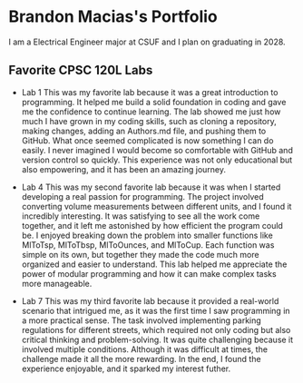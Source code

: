 
# Brandon Macias's Portfolio

I am a Electrical Engineer major at CSUF and I plan on graduating in 2028.

## Favorite CPSC 120L Labs

* Lab 1
  This was my favorite lab because it was a great introduction to programming. It helped me build a solid foundation in coding and gave me the confidence to continue learning. The lab showed me just how much I have grown in my coding skills, such as cloning a repository, making changes, adding an Authors.md file, and pushing them to GitHub. What once seemed complicated is now something I can do easily. I never imagined I would become so comfortable with GitHub and version control so quickly. This experience was not only educational but also empowering, and it has been an amazing journey.

* Lab 4
  This was my second favorite lab because it was when I started developing a real passion for programming. The project involved converting volume measurements between different units, and I found it incredibly interesting. It was satisfying to see all the work come together, and it left me astonished by how efficient the program could be. I enjoyed breaking down the problem into smaller functions like MlToTsp, MlToTbsp, MlToOunces, and MlToCup. Each function was simple on its own, but together they made the code much more organized and easier to understand. This lab helped me appreciate the power of modular programming and how it can make complex tasks more manageable.

* Lab 7
  This was my third favorite lab because it provided a real-world scenario that intrigued me, as it was the first time I saw programming in a more practical sense. The task involved implementing parking regulations for different streets, which required not only coding but also critical thinking and problem-solving. It was quite challenging because it involved multiple conditions. Although it was difficult at times, the challenge made it all the more rewarding. In the end, I found the experience enjoyable, and it sparked my interest futher.